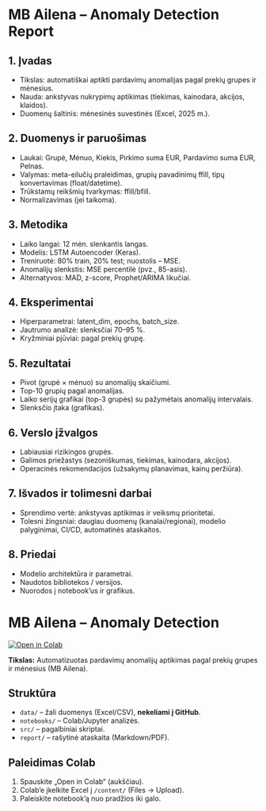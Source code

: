 # MB Ailena – Anomaly Detection Report

## 1. Įvadas
- Tikslas: automatiškai aptikti pardavimų anomalijas pagal prekių grupes ir mėnesius.
- Nauda: ankstyvas nukrypimų aptikimas (tiekimas, kainodara, akcijos, klaidos).
- Duomenų šaltinis: mėnesinės suvestinės (Excel, 2025 m.).

## 2. Duomenys ir paruošimas
- Laukai: Grupė, Mėnuo, Kiekis, Pirkimo suma EUR, Pardavimo suma EUR, Pelnas.
- Valymas: meta-eilučių praleidimas, grupių pavadinimų ffill, tipų konvertavimas (float/datetime).
- Trūkstamų reikšmių tvarkymas: ffill/bfill.
- Normalizavimas (jei taikoma).

## 3. Metodika
- Laiko langai: 12 mėn. slenkantis langas.
- Modelis: LSTM Autoencoder (Keras).
- Treniruotė: 80% train, 20% test; nuostolis – MSE.
- Anomalijų slenkstis: MSE percentilė (pvz., 85-asis).
- Alternatyvos: MAD, z-score, Prophet/ARIMA likučiai.

## 4. Eksperimentai
- Hiperparametrai: latent_dim, epochs, batch_size.
- Jautrumo analizė: slenksčiai 70–95 %.
- Kryžminiai pjūviai: pagal prekių grupę.

## 5. Rezultatai
- Pivot (grupė × mėnuo) su anomalijų skaičiumi.
- Top-10 grupių pagal anomalijas.
- Laiko serijų grafikai (top-3 grupės) su pažymėtais anomalijų intervalais.
- Slenksčio įtaka (grafikas).

## 6. Verslo įžvalgos
- Labiausiai rizikingos grupės.
- Galimos priežastys (sezoniškumas, tiekimas, kainodara, akcijos).
- Operacinės rekomendacijos (užsakymų planavimas, kainų peržiūra).

## 7. Išvados ir tolimesni darbai
- Sprendimo vertė: ankstyvas aptikimas ir veiksmų prioritetai.
- Tolesni žingsniai: daugiau duomenų (kanalai/regionai), modelio palyginimai, CI/CD, automatinės ataskaitos.

## 8. Priedai
- Modelio architektūra ir parametrai.
- Naudotos bibliotekos / versijos.
- Nuorodos į notebook’us ir grafikus.
# MB Ailena – Anomaly Detection

[![Open in Colab](https://colab.research.google.com/assets/colab-badge.svg)](https://colab.research.google.com/github/GiedriusDapsys/MB-Ailena-Anomaly-Detection/blob/main/notebooks/MB%20Ailena%20Anomaly%20Detection%20Report.ipynb)

**Tikslas:** Automatizuotas pardavimų anomalijų aptikimas pagal prekių grupes ir mėnesius (MB Ailena).

## Struktūra
- `data/` – žali duomenys (Excel/CSV), **nekeliami į GitHub**.
- `notebooks/` – Colab/Jupyter analizės.
- `src/` – pagalbiniai skriptai.
- `report/` – rašytinė ataskaita (Markdown/PDF).

## Paleidimas Colab
1. Spauskite „Open in Colab“ (aukščiau).
2. Colab’e įkelkite Excel į `/content/` (Files → Upload).
3. Paleiskite notebook’ą nuo pradžios iki galo.
